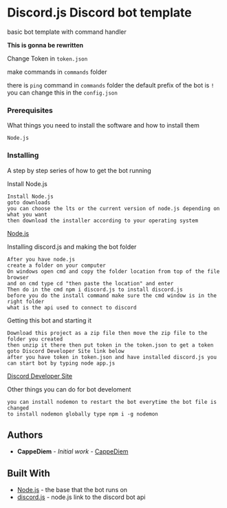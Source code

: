 # Discord.js Discord bot template
basic bot template with command handler

**This is gonna be rewritten**

Change Token in ``token.json``

make commands in ``commands`` folder

there is ``ping`` command in ``commands`` folder
the default prefix of the bot is ``!`` you can change this in the ``config.json``
### Prerequisites

What things you need to install the software and how to install them

```
Node.js
```
### Installing

A step by step series of how to get the bot running

Install Node.js

```
Install Node.js
goto downloads
you can choose the lts or the current version of node.js depending on what you want
then download the installer according to your operating system
```
[Node.js](https://nodejs.org/en/) 

Installing discord.js and making the bot folder

```
After you have node.js
create a folder on your computer
On windows open cmd and copy the folder location from top of the file browser
and on cmd type cd "then paste the location" and enter
Then do in the cmd npm i discord.js to install discord.js 
before you do the install command make sure the cmd window is in the right folder
what is the api used to connect to discord
```

Getting this bot and starting it
```
Download this project as a zip file then move the zip file to the folder you created
then unzip it there then put token in the token.json to get a token goto Discord Developer Site link below
after you have token in token.json and have installed discord.js you can start bot by typing node app.js
```
[Discord Developer Site](https://discordapp.com/developers/applications/)

Other things you can do for bot develoment
```
you can install nodemon to restart the bot everytime the bot file is changed
to install nodemon globally type npm i -g nodemon
```

## Authors

* **CappeDiem** - *Initial work* - [CappeDiem](https://github.com/CappeDiem)

## Built With

* [Node.js](https://nodejs.org/en/) - the base that the bot runs on
* [discord.js](https://discord.js.org/#/) - node.js link to the discord bot api
